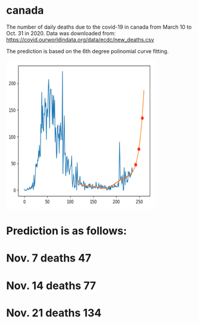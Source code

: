 # canada
The number of daily deaths due to the covid-19 in canada from March 10 to Oct. 31 in 2020.
Data was downloaded from:
 https://covid.ourworldindata.org/data/ecdc/new_deaths.csv

The prediction is based on the 6th degree polinomial curve fitting.

<img src='./canada.png' width=400 height=400>

# Prediction is as follows:
# Nov. 7 deaths 47
# Nov. 14 deaths 77
# Nov. 21 deaths 134
